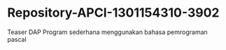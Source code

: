 # Repository-APCI-1301154310-3902
Teaser DAP  Program sederhana menggunakan bahasa pemrograman pascal  
